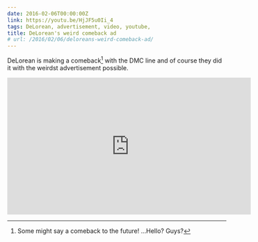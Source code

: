 ```yaml
---
date: 2016-02-06T00:00:00Z
link: https://youtu.be/HjJF5u0Ii_4
tags: DeLorean, advertisement, video, youtube,
title: DeLorean's weird comeback ad
# url: /2016/02/06/deloreans-weird-comeback-ad/
---
```


DeLorean is making a comeback[^1] with the DMC line and of course they did it with the weirdst advertisement possible.

<div class="video">

<iframe width="560" height="315" src="https://www.youtube.com/embed/HjJF5u0Ii_4" frameborder="0" allowfullscreen></iframe>

</div>



[^1]: Some might say a comeback to the future! ...Hello? Guys?